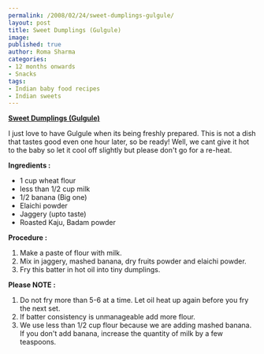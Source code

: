 ```yaml
--- 
permalink: /2008/02/24/sweet-dumplings-gulgule/
layout: post
title: Sweet Dumplings (Gulgule)
image: 
published: true
author: Roma Sharma
categories: 
- 12 months onwards
- Snacks
tags:
- Indian baby food recipes
- Indian sweets
---
```

<span style="text-decoration:underline;"><strong>Sweet Dumplings (Gulgule)</strong></span>

I just love to have Gulgule when its being freshly prepared. This is not a dish that tastes good even one hour later, so be ready!
Well, we cant give it hot to the baby so let it cool off slightly but please don't go for a re-heat.

<strong>Ingredients :</strong>
<ul>
	<li>1 cup wheat flour</li>
	<li>less than 1/2 cup milk</li>
	<li>1/2 banana (Big one)</li>
	<li>Elaichi powder</li>
	<li>Jaggery (upto taste)</li>
	<li>Roasted Kaju, Badam powder</li>
</ul>
<strong>Procedure :</strong>
<ol>
	<li>Make a paste of flour with milk.</li>
	<li>Mix in jaggery, mashed banana, dry fruits powder and elaichi powder.</li>
	<li>Fry this batter in hot oil into tiny dumplings.</li>
</ol>
<strong> Please NOTE :</strong>
<ol>
	<li>Do not fry more than 5-6 at a time. Let oil heat up again before you fry the next set.</li>
	<li>If batter consistency is  unmanageable add more flour.</li>
	<li>We use less than 1/2 cup flour because we are adding mashed banana. If you don't add banana, increase the quantity of milk by a few teaspoons.</li>
</ol>
